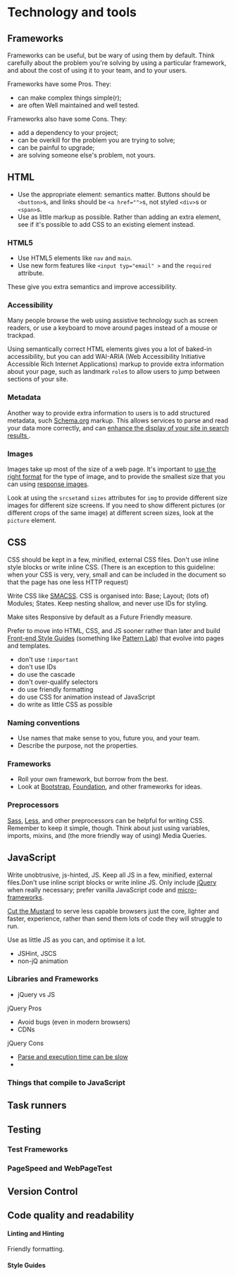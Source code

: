 # Technology and tools

## Frameworks

Frameworks can be useful, but be wary of using them by default. Think carefully about the problem you're solving by using a particular framework, and about the cost of using it to your team, and to your users.

Frameworks have some Pros. They:

* can make complex things simple(r);
* are often Well maintained and well tested.

Frameworks also have some Cons. They:

* add a dependency to your project;
* can be overkill for the problem you are trying to solve;
* can be painful to upgrade;
* are solving someone else's problem, not yours.

## HTML

* Use the appropriate element: semantics matter. Buttons should be `<button>`s, and links should be `<a href="">`s, not styled `<div>`s or `<span>`s.
* Use as little markup as possible. Rather than adding an extra element, see if it's possible to add CSS to an existing element instead.

### HTML5

* Use HTML5 elements like `nav` and `main`.
* Use new form features like `<input typ="email" >` and the `required` attribute.

These give you extra semantics and improve accessibility.

### Accessibility

Many people browse the web using assistive technology such as screen readers, or use a keyboard to move around pages instead of a mouse or trackpad.

Using semantically correct HTML elements gives you a lot of baked-in accessibility, but you can add WAI-ARIA (Web Accessibility Initiative Accessible Rich Internet Applications) markup to provide extra information about your page, such as landmark `role`s to allow users to jump between sections of your site.

### Metadata

Another way to provide extra information to users is to add structured metadata, such [Schema.org](http://schema.org/) markup. This allows services to parse and read your data more correctly, and can [enhance the display of your site in search results ](https://developers.google.com/structured-data/).

### Images

Images take up most of the size of a web page. It's important to [use the right format](http://designingforperformance.com/optimizing-images/#choosing-an-image-format) for the type of image, and to provide the smallest size that you can using [response images](https://responsiveimages.org/).

Look at using the `srcset`and `sizes` attributes for `img` to provide different size images for different size screens. If you need to show different pictures (or different crops of the same image) at different screen sizes, look at the `picture` element.

## CSS

CSS should be kept in a few, minified, external CSS files. Don't use inline style blocks or write inline CSS. (There is an exception to this guideline: when your CSS is very, very, small and can be included in the document so that the page has one less HTTP request)

Write CSS like [SMACSS](http://www.smacss.com/). CSS is organised into: Base; Layout; (lots of) Modules; States. Keep nesting shallow, and never use IDs for styling.

Make sites Responsive by default as a Future Friendly measure.

Prefer to move into HTML, CSS, and JS sooner rather than later and build [Front-end Style Guides](http://styleguides.io/) (something like [Pattern Lab](http://patternlab.io/)) that evolve into pages and templates.

* don't use `!important`
* don't use IDs
* do use the cascade
* don't over-qualify selectors
* do use friendly formatting
* do use CSS for animation instead of JavaScript
* do write as little CSS as possible

### Naming conventions

* Use names that make sense to you, future you, and your team.
* Describe the purpose, not the properties.

### Frameworks

* Roll your own framework, but borrow from the best.
* Look at [Bootstrap](http://getbootstrap.com/), [Foundation](http://foundation.zurb.com/), and other frameworks for ideas.

### Preprocessors

[Sass](http://sass-lang.com/), [Less](http://lesscss.org/), and other preprocessors can be helpful for writing CSS. Remember to keep it simple, though. Think about just using variables, imports, mixins, and (the more friendly way of using) Media Queries.

## JavaScript

Write unobtrusive, js-hinted, JS. Keep all JS in a few, minified, external files.Don't use inline script blocks or write inline JS. Only include [jQuery](http://jquery.com/) when really necessary; prefer vanilla JavaScript code and [micro-frameworks](http://microjs.com/).

[Cut the Mustard](http://responsivenews.co.uk/post/18948466399/cutting-the-mustard) to serve less capable browsers just the core, lighter and faster, experience, rather than send them lots of code they will struggle to run.

Use as little JS as you can, and optimise it a lot.

* JSHint, JSCS
* non-jQ animation

### Libraries and Frameworks

* jQuery vs JS

jQuery Pros

* Avoid bugs (even in modern browsers)
* CDNs

jQuery Cons

* [Parse and execution time can be slow](http://timkadlec.com/2014/09/js-parse-and-execution-time/)
*


### Things that compile to JavaScript

## Task runners

## Testing

### Test Frameworks

### PageSpeed and WebPageTest

## Version Control

## Code quality and readability

#### Linting and Hinting

Friendly formatting.

#### Style Guides
